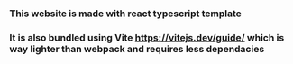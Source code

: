 ### This website is made with react typescript template
### It is also bundled using Vite https://vitejs.dev/guide/ which is way lighter than webpack and requires less dependacies
